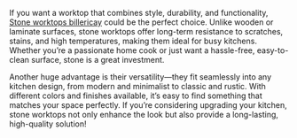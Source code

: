 If you want a worktop that combines style, durability, and functionality, [Stone worktops billericay](https://egkw.co.uk/stone-worktops-billericay/) could be the perfect choice. Unlike wooden or laminate surfaces, stone worktops offer long-term resistance to scratches, stains, and high temperatures, making them ideal for busy kitchens. Whether you’re a passionate home cook or just want a hassle-free, easy-to-clean surface, stone is a great investment.

Another huge advantage is their versatility—they fit seamlessly into any kitchen design, from modern and minimalist to classic and rustic. With different colors and finishes available, it’s easy to find something that matches your space perfectly. If you’re considering upgrading your kitchen, stone worktops not only enhance the look but also provide a long-lasting, high-quality solution!